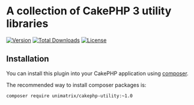 # A collection of CakePHP 3 utility libraries

[![Version](https://img.shields.io/packagist/v/unimatrix/cakephp-utility.svg?style=flat-square)](https://packagist.org/packages/unimatrix/cakephp-utility)
[![Total Downloads](https://img.shields.io/packagist/dt/unimatrix/cakephp-utility.svg?style=flat-square)](https://packagist.org/packages/unimatrix/cakephp-utility/stats)
[![License](https://img.shields.io/packagist/l/unimatrix/cakephp-utility.svg?style=flat-square)](LICENSE.txt)

## Installation

You can install this plugin into your CakePHP application using [composer](http://getcomposer.org).

The recommended way to install composer packages is:

```
composer require unimatrix/cakephp-utility:~1.0
```
